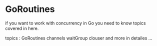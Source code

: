 # GoRoutines

if you want to work with concurrency in Go you need to know topics covered in here.

topics :
GoRoutines
channels
waitGroup
clouser
and more in detailes ...
